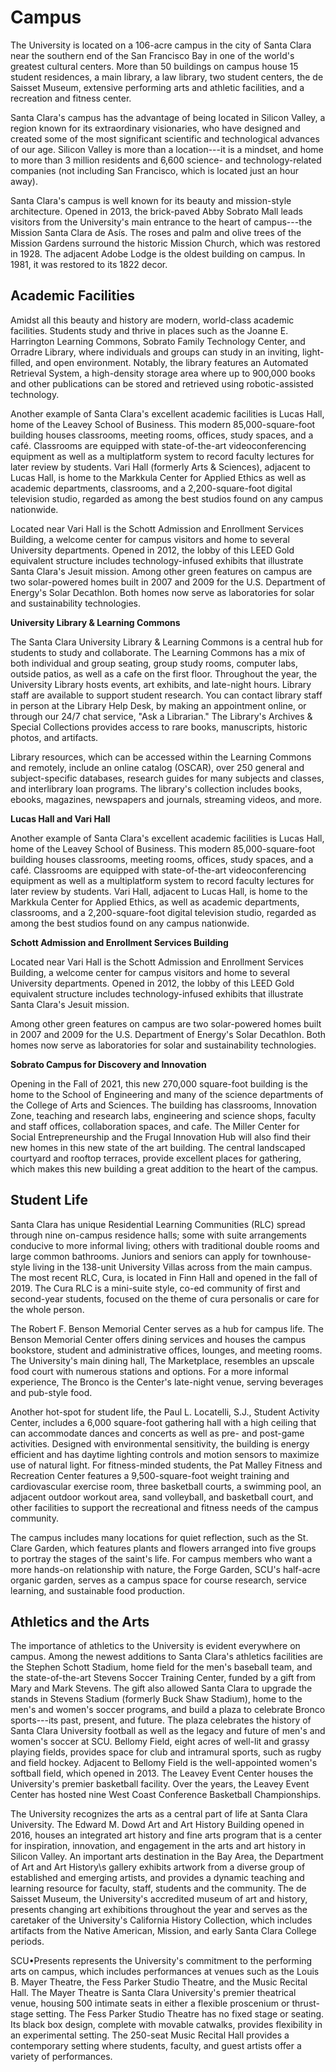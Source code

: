 Campus
======

The University is located on a 106-acre campus in the city of Santa Clara near the southern end of the San Francisco Bay in one of the world's greatest cultural centers. More than 50 buildings on campus house 15 student residences, a main library, a law library, two student centers, the de Saisset Museum, extensive performing arts and athletic facilities, and a recreation and fitness center.

Santa Clara's campus has the advantage of being located in Silicon Valley, a region known for its extraordinary visionaries, who have designed and created some of the most significant scientific and technological advances of our age. Silicon Valley is more than a location---it is a mindset, and home to more than 3 million residents and 6,600 science- and technology-related companies (not including San Francisco, which is located just an hour away).

Santa Clara's campus is well known for its beauty and mission-style architecture. Opened in 2013, the brick-paved Abby Sobrato Mall leads visitors from the University's main entrance to the heart of campus---the Mission Santa Clara de Asís. The roses and palm and olive trees of the Mission Gardens surround the historic Mission Church, which was restored in 1928. The adjacent Adobe Lodge is the oldest building on campus. In 1981, it was restored to its 1822 decor.

Academic Facilities
-------------------

Amidst all this beauty and history are modern, world-class academic facilities. Students study and thrive in places such as the Joanne E. Harrington Learning Commons, Sobrato Family Technology Center, and Orradre Library, where individuals and groups can study in an inviting, light-filled, and open environment. Notably, the library features an Automated Retrieval System, a high-density storage area where up to 900,000 books and other publications can be stored and retrieved using robotic-assisted technology.

Another example of Santa Clara's excellent academic facilities is Lucas Hall, home of the Leavey School of Business. This modern 85,000-square-foot building houses classrooms, meeting rooms, offices, study spaces, and a café. Classrooms are equipped with state-of-the-art videoconferencing equipment as well as a multiplatform system to record faculty lectures for later review by students. Vari Hall (formerly Arts & Sciences), adjacent to Lucas Hall, is home to the Markkula Center for Applied Ethics as well as academic departments, classrooms, and a 2,200-square-foot digital television studio, regarded as among the best studios found on any campus nationwide.

Located near Vari Hall is the Schott Admission and Enrollment Services Building, a welcome center for campus visitors and home to several University departments. Opened in 2012, the lobby of this LEED Gold equivalent structure includes technology-infused exhibits that illustrate Santa Clara's Jesuit mission. Among other green features on campus are two solar-powered homes built in 2007 and 2009 for the U.S. Department of Energy's Solar Decathlon. Both homes now serve as laboratories for solar and sustainability technologies.

**University Library & Learning Commons**

The Santa Clara University Library & Learning Commons is a central hub for students to study and collaborate. The Learning Commons has a mix of both individual and group seating, group study rooms, computer labs, outside patios, as well as a cafe on the first floor. Throughout the year, the University Library hosts events, art exhibits, and late-night hours. Library staff are available to support student research. You can contact library staff in person at the Library Help Desk, by making an appointment online, or through our 24/7 chat service, "Ask a Librarian." The Library's Archives & Special Collections provides access to rare books, manuscripts, historic photos, and artifacts.

Library resources, which can be accessed within the Learning Commons and remotely, include an online catalog (OSCAR), over 250 general and subject-specific databases, research guides for many subjects and classes, and interlibrary loan programs. The library's collection includes books, ebooks, magazines, newspapers and journals, streaming videos, and more.

**Lucas Hall and Vari Hall**

Another example of Santa Clara's excellent academic facilities is Lucas Hall, home of the Leavey School of Business. This modern 85,000-square-foot building houses classrooms, meeting rooms, offices, study spaces, and a café. Classrooms are equipped with state-of-the-art videoconferencing equipment as well as a multiplatform system to record faculty lectures for later review by students. Vari Hall, adjacent to Lucas Hall, is home to the Markkula Center for Applied Ethics, as well as academic departments, classrooms, and a 2,200-square-foot digital television studio, regarded as among the best studios found on any campus nationwide.

**Schott Admission and Enrollment Services Building**

Located near Vari Hall is the Schott Admission and Enrollment Services Building, a welcome center for campus visitors and home to several University departments. Opened in 2012, the lobby of this LEED Gold equivalent structure includes technology-infused exhibits that illustrate Santa Clara's Jesuit mission.

Among other green features on campus are two solar-powered homes built in 2007 and 2009 for the U.S. Department of Energy's Solar Decathlon. Both homes now serve as laboratories for solar and sustainability technologies.

**Sobrato Campus for Discovery and Innovation**

Opening in the Fall of 2021, this new 270,000 square-foot building is the home to the School of Engineering and many of the science departments of the College of Arts and Sciences. The building has classrooms, Innovation Zone, teaching and research labs, engineering and science shops, faculty and staff offices, collaboration spaces, and cafe. The Miller Center for Social Entrepreneurship and the Frugal Innovation Hub will also find their new homes in this new state of the art building. The central landscaped courtyard and rooftop terraces, provide excellent places for gathering, which makes this new building a great addition to the heart of the campus.

Student Life
------------

Santa Clara has unique Residential Learning Communities (RLC) spread through nine on-campus residence halls; some with suite arrangements conducive to more informal living; others with traditional double rooms and large common bathrooms. Juniors and seniors can apply for townhouse-style living in the 138-unit University Villas across from the main campus. The most recent RLC, Cura, is located in Finn Hall and opened in the fall of 2019. The Cura RLC is a mini-suite style, co-ed community of first and second-year students, focused on the theme of cura personalis or care for the whole person.

The Robert F. Benson Memorial Center serves as a hub for campus life. The Benson Memorial Center offers dining services and houses the campus bookstore, student and administrative offices, lounges, and meeting rooms. The University's main dining hall, The Marketplace, resembles an upscale food court with numerous stations and options. For a more informal experience, The Bronco is the Center's late-night venue, serving beverages and pub-style food.

Another hot-spot for student life, the Paul L. Locatelli, S.J., Student Activity Center, includes a 6,000 square-foot gathering hall with a high ceiling that can accommodate dances and concerts as well as pre- and post-game activities. Designed with environmental sensitivity, the building is energy efficient and has daytime lighting controls and motion sensors to maximize use of natural light. For fitness-minded students, the Pat Malley Fitness and Recreation Center features a 9,500-square-foot weight training and cardiovascular exercise room, three basketball courts, a swimming pool, an adjacent outdoor workout area, sand volleyball, and basketball court, and other facilities to support the recreational and fitness needs of the campus community.

The campus includes many locations for quiet reflection, such as the St. Clare Garden, which features plants and flowers arranged into five groups to portray the stages of the saint's life. For campus members who want a more hands-on relationship with nature, the Forge Garden, SCU's half-acre organic garden, serves as a campus space for course research, service learning, and sustainable food production.

Athletics and the Arts
----------------------

The importance of athletics to the University is evident everywhere on campus. Among the newest additions to Santa Clara's athletics facilities are the Stephen Schott Stadium, home field for the men's baseball team, and the state-of-the-art Stevens Soccer Training Center, funded by a gift from Mary and Mark Stevens. The gift also allowed Santa Clara to upgrade the stands in Stevens Stadium (formerly Buck Shaw Stadium), home to the men's and women's soccer programs, and build a plaza to celebrate Bronco sports---its past, present, and future. The plaza celebrates the history of Santa Clara University football as well as the legacy and future of men's and women's soccer at SCU. Bellomy Field, eight acres of well-lit and grassy playing fields, provides space for club and intramural sports, such as rugby and field hockey. Adjacent to Bellomy Field is the well-appointed women's softball field, which opened in 2013. The Leavey Event Center houses the University's premier basketball facility. Over the years, the Leavey Event Center has hosted nine West Coast Conference Basketball Championships.

The University recognizes the arts as a central part of life at Santa Clara University. The Edward M. Dowd Art and Art History Building opened in 2016, houses an integrated art history and fine arts program that is a center for inspiration, innovation, and engagement in the arts and art history in Silicon Valley. An important arts destination in the Bay Area, the Department of Art and Art History\s gallery exhibits artwork from a diverse group of established and emerging artists, and provides a dynamic teaching and learning resource for faculty, staff, students and the community. The de Saisset Museum, the University's accredited museum of art and history, presents changing art exhibitions throughout the year and serves as the caretaker of the University's California History Collection, which includes artifacts from the Native American, Mission, and early Santa Clara College periods.

SCU•Presents represents the University's commitment to the performing arts on campus, which includes performances at venues such as the Louis B. Mayer Theatre, the Fess Parker Studio Theatre, and the Music Recital Hall. The Mayer Theatre is Santa Clara University's premier theatrical venue, housing 500 intimate seats in either a flexible proscenium or thrust-stage setting. The Fess Parker Studio Theatre has no fixed stage or seating. Its black box design, complete with movable catwalks, provides flexibility in an experimental setting. The 250-seat Music Recital Hall provides a contemporary setting where students, faculty, and guest artists offer a variety of performances.
